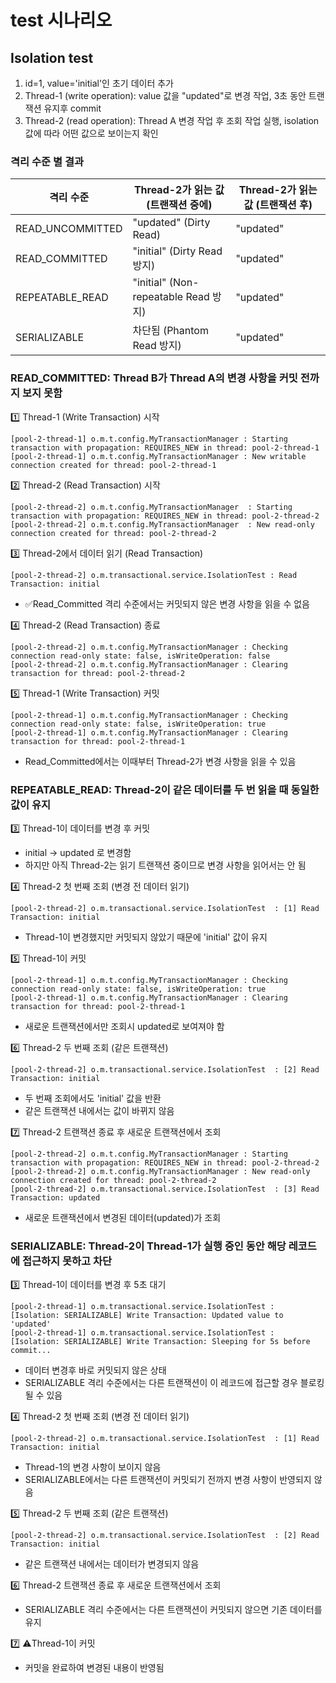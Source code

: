 # test 시나리오

## Isolation test
1. id=1, value='initial'인 초기 데이터 추가
2. Thread-1 (write operation): value 값을 "updated"로 변경 작업, 3초 동안 트랜잭션 유지후 commit 
3. Thread-2 (read operation): Thread A 변경 작업 후 조회 작업 실행, isolation 값에 따라 어떤 값으로 보이는지 확인

### 격리 수준 별 결과

| 격리 수준            | Thread-2가 읽는 값 (트랜잭션 중에)           | Thread-2가 읽는 값 (트랜잭션 후) |
|------------------|------------------------------------|-------------------------|
| READ_UNCOMMITTED | "updated" (Dirty Read)             | "updated"               |
| READ_COMMITTED   | "initial" (Dirty Read 방지)          | "updated"               |
| REPEATABLE_READ  | "initial" (Non-repeatable Read 방지) | "updated"               |
| SERIALIZABLE     | 차단됨 (Phantom Read 방지)              | "updated"               |

### READ_COMMITTED: Thread B가 Thread A의 변경 사항을 커밋 전까지 보지 못함
1️⃣ Thread-1 (Write Transaction) 시작
``` text
[pool-2-thread-1] o.m.t.config.MyTransactionManager : Starting transaction with propagation: REQUIRES_NEW in thread: pool-2-thread-1
[pool-2-thread-1] o.m.t.config.MyTransactionManager : New writable connection created for thread: pool-2-thread-1
```
2️⃣ Thread-2 (Read Transaction) 시작
```text
[pool-2-thread-2] o.m.t.config.MyTransactionManager  : Starting transaction with propagation: REQUIRES_NEW in thread: pool-2-thread-2
[pool-2-thread-2] o.m.t.config.MyTransactionManager  : New read-only connection created for thread: pool-2-thread-2
```

3️⃣ Thread-2에서 데이터 읽기 (Read Transaction)
```text
[pool-2-thread-2] o.m.transactional.service.IsolationTest : Read Transaction: initial
```
- ✅Read_Committed 격리 수준에서는 커밋되지 않은 변경 사항을 읽을 수 없음

4️⃣ Thread-2 (Read Transaction) 종료
```text
[pool-2-thread-2] o.m.t.config.MyTransactionManager : Checking connection read-only state: false, isWriteOperation: false
[pool-2-thread-2] o.m.t.config.MyTransactionManager : Clearing transaction for thread: pool-2-thread-2
```

5️⃣ Thread-1 (Write Transaction) 커밋
```text
[pool-2-thread-1] o.m.t.config.MyTransactionManager : Checking connection read-only state: false, isWriteOperation: true
[pool-2-thread-1] o.m.t.config.MyTransactionManager : Clearing transaction for thread: pool-2-thread-1
```
- Read_Committed에서는 이때부터 Thread-2가 변경 사항을 읽을 수 있음

### REPEATABLE_READ: Thread-2이 같은 데이터를 두 번 읽을 때 **동일한 값이 유지**

3️⃣ Thread-1이 데이터를 변경 후 커밋
- initial -> updated 로 변경함
- 하지만 아직 Thread-2는 읽기 트랜잭션 중이므로 변경 사항을 읽어서는 안 됨

4️⃣ Thread-2 첫 번째 조회 (변경 전 데이터 읽기)
```text
[pool-2-thread-2] o.m.transactional.service.IsolationTest  : [1] Read Transaction: initial
```
- Thread-1이 변경했지만 커밋되지 않았기 때문에 'initial' 값이 유지

5️⃣ Thread-1이 커밋
```text
[pool-2-thread-1] o.m.t.config.MyTransactionManager : Checking connection read-only state: false, isWriteOperation: true
[pool-2-thread-1] o.m.t.config.MyTransactionManager : Clearing transaction for thread: pool-2-thread-1
```
- 새로운 트랜잭션에서만 조회시 updated로 보여져야 함

6️⃣ Thread-2 두 번째 조회 (같은 트랜잭션)
```text
[pool-2-thread-2] o.m.transactional.service.IsolationTest  : [2] Read Transaction: initial
```
- 두 번째 조회에서도 'initial' 값을 반환
- 같은 트랜잭션 내에서는 값이 바뀌지 않음

7️⃣ Thread-2 트랜잭션 종료 후 새로운 트랜잭션에서 조회
```text
[pool-2-thread-2] o.m.t.config.MyTransactionManager : Starting transaction with propagation: REQUIRES_NEW in thread: pool-2-thread-2
[pool-2-thread-2] o.m.t.config.MyTransactionManager : New read-only connection created for thread: pool-2-thread-2
[pool-2-thread-2] o.m.transactional.service.IsolationTest  : [3] Read Transaction: updated
```
- 새로운 트랜잭션에서 변경된 데이터(updated)가 조회

### SERIALIZABLE: Thread-2이 Thread-1가 실행 중인 동안 해당 레코드에 **접근하지 못하고 차단**

3️⃣ Thread-1이 데이터를 변경 후 5초 대기
```text
[pool-2-thread-1] o.m.transactional.service.IsolationTest : [Isolation: SERIALIZABLE] Write Transaction: Updated value to 'updated'
[pool-2-thread-1] o.m.transactional.service.IsolationTest : [Isolation: SERIALIZABLE] Write Transaction: Sleeping for 5s before commit...
```
- 데이터 변경후 바로 커밋되지 않은 상태
- SERIALIZABLE 격리 수준에서는 다른 트랜잭션이 이 레코드에 접근할 경우 블로킹될 수 있음

4️⃣ Thread-2 첫 번째 조회 (변경 전 데이터 읽기)
```text
[pool-2-thread-2] o.m.transactional.service.IsolationTest  : [1] Read Transaction: initial
```
- Thread-1의 변경 사항이 보이지 않음
- SERIALIZABLE에서는 다른 트랜잭션이 커밋되기 전까지 변경 사항이 반영되지 않음

5️⃣ Thread-2 두 번째 조회 (같은 트랜잭션)
```text
[pool-2-thread-2] o.m.transactional.service.IsolationTest  : [2] Read Transaction: initial
```
- 같은 트랜잭션 내에서는 데이터가 변경되지 않음

6️⃣ Thread-2 트랜잭션 종료 후 새로운 트랜잭션에서 조회
- SERIALIZABLE 격리 수준에서는 다른 트랜잭션이 커밋되지 않으면 기존 데이터를 유지

7️⃣ ⚠️Thread-1이 커밋
- 커밋을 완료하여 변경된 내용이 반영됨